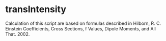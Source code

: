 # transIntensity

Calculation of this script are based on formulas described in Hilborn, R. C. Einstein Coefficients, Cross Sections, f Values, Dipole Moments, and All That. 2002.
